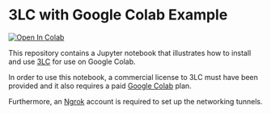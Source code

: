 # 3LC with Google Colab Example

[![Open In Colab](https://colab.research.google.com/assets/colab-badge.svg)](https://colab.research.google.com/github/3lc-ai/3lc-with-colab/blob/develop/3LC-with-Colab.ipynb)

This repository contains a Jupyter notebook that illustrates how to install and
use [3LC](https://3lc.ai) for use on Google Colab.

In order to use this notebook, a commercial license to 3LC must have been
provided and it also requires a paid [Google Colab](https://colab.research.google.com) plan.

Furthermore, an [Ngrok](https://grok.com) account is required to set up the networking
tunnels.


